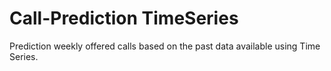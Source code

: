 # Call-Prediction TimeSeries
Prediction weekly offered calls based on the past data available using Time Series.
